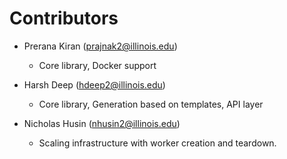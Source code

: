 # Contributors

* Prerana Kiran (prajnak2@illinois.edu)
  - Core library, Docker support

* Harsh Deep (hdeep2@illinois.edu)
  - Core library, Generation based on templates, API layer

* Nicholas Husin (nhusin2@illinois.edu)
  - Scaling infrastructure with worker creation and teardown.
